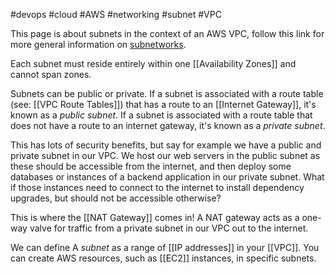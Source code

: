 #devops 
#cloud 
#AWS 
#networking 
#subnet 
#VPC 

This page is about subnets in the context of an AWS VPC, follow this link for more general information on [subnetworks](Subnetwork.md).

Each subnet must reside entirely within one [[Availability Zones]] and cannot span zones.

Subnets can be public or private. If a subnet is associated with a route table (see: [[VPC Route Tables]]) that has a route to an [[Internet Gateway]], it's known as a _public subnet_. If a subnet is associated with a route table that does not have a route to an internet gateway, it's known as a _private subnet_.

This has lots of security benefits, but say for example we have a public and private subnet in our VPC. We host our web servers in the public subnet as these should be accessible from the internet, and then deploy some databases or instances of a backend application in our private subnet. What if those instances need to connect to the internet to install dependency upgrades, but should not be accessible otherwise? 

This is where the [[NAT Gateway]] comes in! A NAT gateway acts as a one-way valve for traffic from a private subnet in our VPC out to the internet.

We can define A _subnet_ as a range of [[IP addresses]] in your [[VPC]]. You can create AWS resources, such as [[EC2]] instances, in specific subnets.

